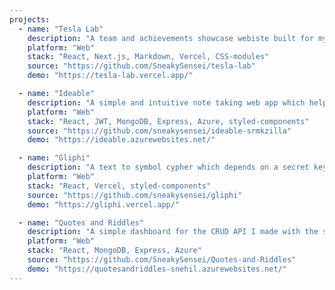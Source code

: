 ```yaml
---
projects:
  - name: "Tesla Lab"
    description: "A team and achievements showcase webiste built for my college club."
    platform: "Web"
    stack: "React, Next.js, Markdown, Vercel, CSS‑modules"
    source: "https://github.com/SneakySensei/tesla-lab"
    demo: "https://tesla-lab.vercel.app/"

  - name: "Ideable"
    description: "A simple and intuitive note taking web app which helps you organize yourself, at the speed of thought."
    platform: "Web"
    stack: "React, JWT, MongoDB, Express, Azure, styled‑components"
    source: "https://github.com/sneakysensei/ideable-srmkzilla"
    demo: "https://ideable.azurewebsites.net/"

  - name: "Gliphi"
    description: "A text to symbol cypher which depends on a secret keycode for encryption and decryption."
    platform: "Web"
    stack: "React, Vercel, styled‑components"
    source: "https://github.com/sneakysensei/gliphi"
    demo: "https://gliphi.vercel.app/"

  - name: "Quotes and Riddles"
    description: "A simple dashboard for the CRUD API I made with the same name."
    platform: "Web"
    stack: "React, MongoDB, Express, Azure"
    source: "https://github.com/SneakySensei/Quotes-and-Riddles"
    demo: "https://quotesandriddles-snehil.azurewebsites.net/"
---
```

